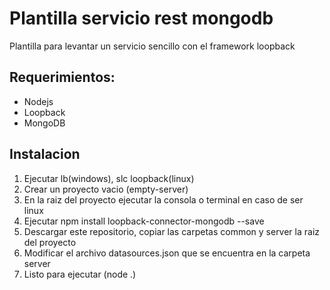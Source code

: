 # Plantilla servicio rest mongodb
Plantilla para levantar un servicio sencillo con el framework loopback

## Requerimientos:
* Nodejs
* Loopback
* MongoDB

## Instalacion
1. Ejecutar lb(windows), slc loopback(linux)
2. Crear un proyecto vacio (empty-server)
3. En la raiz del proyecto ejecutar la consola o terminal en caso de ser linux
4. Ejecutar npm install loopback-connector-mongodb --save
5. Descargar este repositorio, copiar las carpetas common y server la raiz del proyecto
6. Modificar el archivo datasources.json que se encuentra en la carpeta server
7. Listo para ejecutar (node .)
